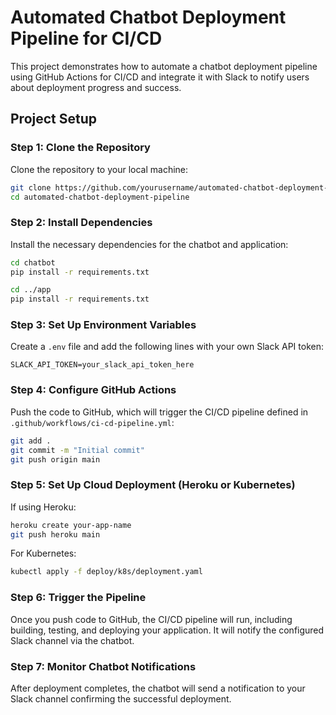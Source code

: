# Automated Chatbot Deployment Pipeline for CI/CD

This project demonstrates how to automate a chatbot deployment pipeline using GitHub Actions for CI/CD and integrate it with Slack to notify users about deployment progress and success.

## Project Setup

### Step 1: Clone the Repository

Clone the repository to your local machine:
```bash
git clone https://github.com/yourusername/automated-chatbot-deployment-pipeline.git
cd automated-chatbot-deployment-pipeline
```

### Step 2: Install Dependencies

Install the necessary dependencies for the chatbot and application:
```bash
cd chatbot
pip install -r requirements.txt

cd ../app
pip install -r requirements.txt
```

### Step 3: Set Up Environment Variables

Create a `.env` file and add the following lines with your own Slack API token:
```env
SLACK_API_TOKEN=your_slack_api_token_here
```

### Step 4: Configure GitHub Actions

Push the code to GitHub, which will trigger the CI/CD pipeline defined in `.github/workflows/ci-cd-pipeline.yml`:
```bash
git add .
git commit -m "Initial commit"
git push origin main
```

### Step 5: Set Up Cloud Deployment (Heroku or Kubernetes)

If using Heroku:
```bash
heroku create your-app-name
git push heroku main
```

For Kubernetes:
```bash
kubectl apply -f deploy/k8s/deployment.yaml
```

### Step 6: Trigger the Pipeline

Once you push code to GitHub, the CI/CD pipeline will run, including building, testing, and deploying your application. It will notify the configured Slack channel via the chatbot.

### Step 7: Monitor Chatbot Notifications

After deployment completes, the chatbot will send a notification to your Slack channel confirming the successful deployment.
